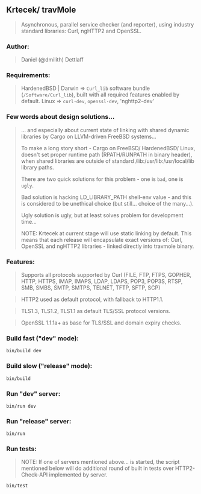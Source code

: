 ## Krtecek/ travMole

> Asynchronous, parallel service checker (and reporter), using industry standard libraries: Curl, ngHTTP2 and OpenSSL.


### Author:

> Daniel (@dmilith) Dettlaff


### Requirements:

> HardenedBSD | Darwin => `Curl_lib` software bundle (`/Software/Curl_lib`), built with all required features enabled by default.
> Linux                => `curl-dev`, `openssl-dev`, 'nghttp2-dev'


### Few words about design solutions…

> … and especially about current state of linking with shared dynamic libraries
> by Cargo on LLVM-driven FreeBSD systems…
>
> To make a long story short - Cargo on FreeBSD/ HardenedBSD/ Linux, doesn't set
> proper runtime path (RPATH/RUNPATH in binary header), when shared libraries are
> outside of standard /lib:/usr/lib:/usr/local/lib library paths.
>
> There are two quick solutions for this problem - one is `bad`, one is `ugly`.
>
> Bad solution is hacking LD_LIBRARY_PATH shell-env value - and this is
> considered to be unethical choice (but still… choice of the many…).
>
> Ugly solution is ugly, but at least solves problem for development time…
>
> NOTE: Krtecek at current stage will use static linking by default.
> This means that each release will encapsulate exact versions of:
> Curl, OpenSSL and ngHTTP2 libraries - linked directly into travmole binary.


### Features:

> Supports all protocols supported by Curl (FILE, FTP, FTPS, GOPHER, HTTP, HTTPS, IMAP, IMAPS, LDAP, LDAPS, POP3, POP3S, RTSP, SMB, SMBS, SMTP, SMTPS, TELNET, TFTP, SFTP, SCP)

> HTTP2 used as default protocol, with fallback to HTTP1.1.

> TLS1.3, TLS1.2, TLS1.1 as default TLS/SSL protocol versions.

> OpenSSL 1.1.1a+ as base for TLS/SSL and domain expiry checks.



### Build fast ("dev" mode):

`bin/build dev`


### Build slow ("release" mode):

`bin/build`


### Run "dev" server:

`bin/run dev`


### Run "release" server:

`bin/run`


### Run tests:


> NOTE: If one of servers mentioned above… is started,
>       the script mentioned below will do additional
>       round of built in tests over HTTP2-Check-API
>       implemented by server.

`bin/test`

